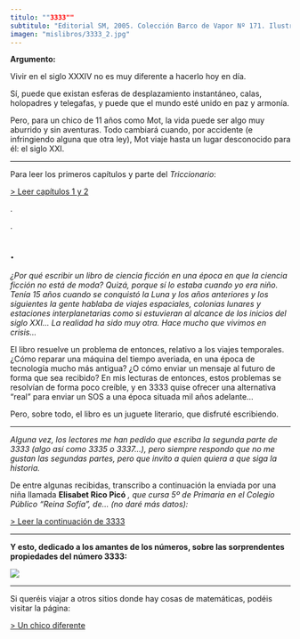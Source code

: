 ```yaml
---
titulo: ""3333""
subtitulo: "Editorial SM, 2005. Colección Barco de Vapor Nº 171. Ilustraciones de *Tesa González*"
imagen: "mislibros/3333_2.jpg"
---
```

 **Argumento:**

Vivir en el siglo XXXIV no es muy diferente a hacerlo hoy en día.

Sí, puede que existan esferas de desplazamiento instantáneo, calas, holopadres y telegafas, y puede que el mundo esté unido en paz y armonía.

Pero, para un chico de 11 años como Mot, la vida puede ser algo muy aburrido y sin aventuras. Todo cambiará cuando, por accidente (e infringiendo alguna que otra ley), Mot viaje hasta un lugar desconocido para él: el siglo XXI.

* * *

Para leer los primeros capítulos y parte del _Triccionario_:

[> Leer capítulos 1 y 2](/ver/paraleer/3333-capitulo)

.

.

## .

_¿Por qué escribir un libro de ciencia ficción en una época en que la ciencia ficción no está de moda? Quizá, porque sí lo estaba cuando yo era niño. Tenía 15 años cuando se conquistó la Luna y los años anteriores y los siguientes la gente hablaba de viajes espaciales, colonias lunares y estaciones interplanetarias como si estuvieran al alcance de los inicios del siglo XXI… La realidad ha sido muy otra. Hace mucho que vivimos en crisis…_

El libro resuelve un problema de entonces, relativo a los viajes temporales. ¿Cómo reparar una máquina del tiempo averiada, en una época de tecnología mucho más antigua? ¿O cómo enviar un mensaje al futuro de forma que sea recibido? En mis lecturas de entonces, estos problemas se resolvían de forma poco creíble, y en 3333 quise ofrecer una alternativa “real” para enviar un SOS a una época situada mil años adelante…

Pero, sobre todo, el libro es un juguete literario, que disfruté escribiendo.

* * *

_Alguna vez, los lectores me han pedido que escriba la segunda parte de 3333 (algo así como 3335 o 3337…), pero siempre respondo que no me gustan las segundas partes, pero que invito a quien quiera a que siga la historia._

De entre algunas recibidas, transcribo a continuación la enviada por una niña llamada **Elisabet Rico Picó** _, que cursa 5º de Primaria en el Colegio Público “Reina Sofía”, de… (no daré más datos):_

[> Leer la continuación de 3333](/ver/paraleer/3333-elisabet)

* * *

**Y esto, dedicado a los amantes de los números, sobre las sorprendentes propiedades del número 3333:**

![](/attachments/0000/1155/chico_3333dos.jpg)

* * *

Si queréis viajar a otros sitios donde hay cosas de matemáticas, podéis visitar la página:

[> Un chico diferente](http://www.ricardogomez.com/ver/mislibros/unchicodiferente)

